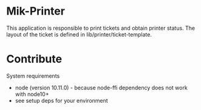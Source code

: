 # Mik-Printer
This application is responsible to print tickets and obtain printer status.
The layout of the ticket is defined in lib/printer/ticket-template.


# Contribute
System requirements
 - node (version 10.11.0) - because node-ffi dependency does not work with node10+
 - see setup deps for your environment